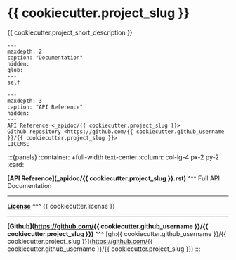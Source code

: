 # {{ cookiecutter.project_slug }}

{{ cookiecutter.project_short_description }}

```{toctree}
---
maxdepth: 2
caption: "Documentation"
hidden:
glob:
---
self
```

```{toctree}
---
maxdepth: 3
caption: "API Reference"
hidden:
---
API Reference <_apidoc/{{ cookiecutter.project_slug }}>
Github repository <https://github.com/{{ cookiecutter.github_username }}/{{ cookiecutter.project_slug }}>
LICENSE
```


:::{panels}
:container: +full-width text-center
:column: col-lg-4 px-2 py-2
:card:

**[API Reference](_apidoc/{{ cookiecutter.project_slug }}.rst)**
^^^
Full API Documentation

---
**[License](LICENSE)**
^^^
{{ cookiecutter.license }}

---
**[Github](https://github.com/{{ cookiecutter.github_username }}/{{ cookiecutter.project_slug }})**
^^^
[gh:{{ cookiecutter.github_username }}/{{ cookiecutter.project_slug }}](https://github.com/{{ cookiecutter.github_username }}/{{ cookiecutter.project_slug }})
:::
